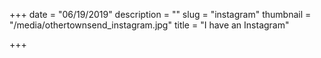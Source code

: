 +++
date = "06/19/2019"
description = ""
slug = "instagram"
thumbnail = "/media/othertownsend_instagram.jpg"
title = "I have an Instagram"

+++
